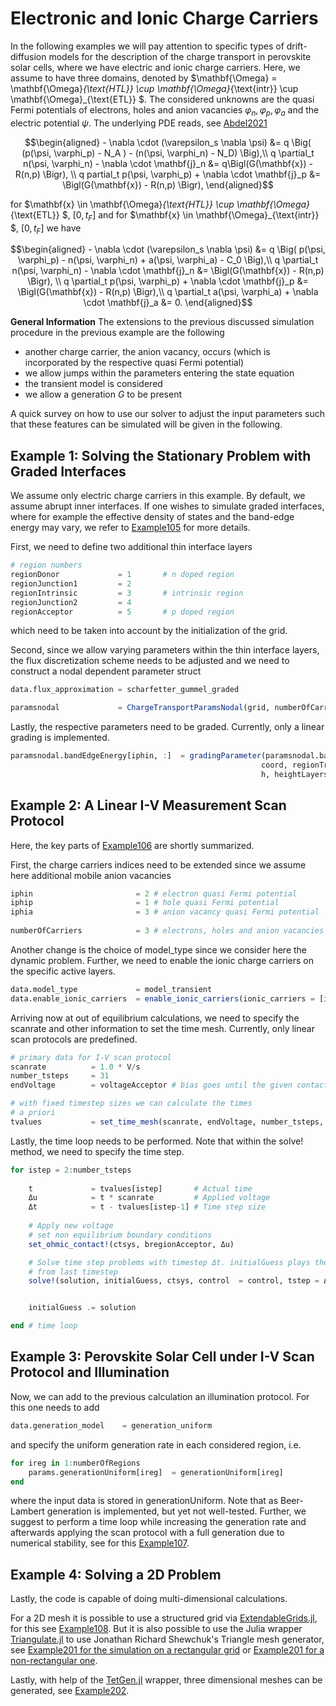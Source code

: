 Electronic and Ionic Charge Carriers
================================
In the following examples we will pay attention to specific types of drift-diffusion models for the description of the charge transport in perovskite solar cells, where we have electric and ionic charge carriers. Here, we assume to have three domains, denoted by 
$\mathbf{\Omega} = \mathbf{\Omega}_{\text{HTL}} \cup \mathbf{\Omega}_{\text{intr}} \cup \mathbf{\Omega}_{\text{ETL}}  $. 
The considered unknowns are the quasi Fermi potentials of electrons, holes and anion vacancies 
$\varphi_n, \varphi_p, \varphi_a$ 
and the electric potential 
$\psi$.
The underlying PDE reads, see [Abdel2021](https://www.sciencedirect.com/science/article/abs/pii/S0013468621009865)
```math
\begin{aligned}
	- \nabla \cdot (\varepsilon_s \nabla \psi) &= q \Big( (p(\psi, \varphi_p) - N_A ) - (n(\psi, \varphi_n) - N_D) \Big),\\
	q \partial_t n(\psi, \varphi_n) - \nabla \cdot \mathbf{j}_n &= q\Bigl(G(\mathbf{x}) - R(n,p) \Bigr), \\
	q partial_t p(\psi, \varphi_p) + \nabla \cdot \mathbf{j}_p &= \Bigl(G(\mathbf{x}) - R(n,p) \Bigr),
\end{aligned}
``` 
for 
$\mathbf{x} \in \mathbf{\Omega}_{\text{HTL}} \cup  \mathbf{\Omega}_{\text{ETL}} $, $[0, t_F]$ and for $\mathbf{x} \in \mathbf{\Omega}_{\text{intr}} $, $[0, t_F]$ we have 
```math
\begin{aligned}
	- \nabla \cdot (\varepsilon_s \nabla \psi) &= q \Big( p(\psi, \varphi_p)  - n(\psi, \varphi_n) + a(\psi, \varphi_a) - C_0 \Big),\\
q \partial_t n(\psi, \varphi_n)	- \nabla \cdot \mathbf{j}_n &= \Bigl(G(\mathbf{x}) - R(n,p) \Bigr), \\
	q \partial_t p(\psi, \varphi_p) + \nabla \cdot \mathbf{j}_p &= \Bigl(G(\mathbf{x}) - R(n,p) \Bigr),\\
	q \partial_t a(\psi, \varphi_a) + \nabla \cdot \mathbf{j}_a &= 0.
\end{aligned}
``` 

**General Information**
The extensions to the previous discussed simulation procedure in the previous example are the following

- another charge carrier, the anion vacancy, occurs (which is incorporated by the respective quasi Fermi potential)
- we allow jumps within the parameters entering the state equation
- the transient model is considered
- we allow a generation $G$ to be present

A quick survey on how to use our solver to adjust the input parameters such that these features can be simulated will be given in the following.

## Example 1: Solving the Stationary Problem with Graded Interfaces
We assume only electric charge carriers in this example. By default, we assume abrupt inner interfaces. If one wishes to simulate graded interfaces, where for example the effective density of states and the band-edge energy may vary, we refer to [Example105](https://github.com/PatricioFarrell/ChargeTransportInSolids.jl/blob/master/examples/Example105_PSC_gradedFlux.jl) for more details.

First, we need to define two additional thin interface layers

```julia
# region numbers
regionDonor             = 1       # n doped region
regionJunction1         = 2
regionIntrinsic         = 3       # intrinsic region
regionJunction2         = 4
regionAcceptor          = 5       # p doped region
```
which need to be taken into account by the initialization of the grid.

Second, since we allow varying parameters within the thin interface layers, the flux discretization scheme needs to be adjusted and we need to construct a nodal dependent parameter struct

```julia
data.flux_approximation = scharfetter_gummel_graded

paramsnodal             = ChargeTransportParamsNodal(grid, numberOfCarriers)
```

Lastly, the respective parameters need to be graded. Currently, only a linear grading is implemented.

```julia
paramsnodal.bandEdgeEnergy[iphin, :]  = gradingParameter(paramsnodal.bandEdgeEnergy[iphin, :],
                                                        coord, regionTransportLayers, regionJunctions,
                                                        h, heightLayers, lengthLayers, EC)
```

## Example 2: A Linear I-V Measurement Scan Protocol
Here, the key parts of [Example106](https://github.com/PatricioFarrell/ChargeTransportInSolids.jl/blob/master/examples/Example106_PSC_withIons_IVMeasurement.jl) are shortly summarized.

First, the charge carriers indices need to be extended since we assume here additional mobile anion vacancies
```julia
iphin                       = 2 # electron quasi Fermi potential
iphip                       = 1 # hole quasi Fermi potential
iphia                       = 3 # anion vacancy quasi Fermi potential
    
numberOfCarriers            = 3 # electrons, holes and anion vacancies
```
Another change is the choice of model_type since we consider here the dynamic problem. Further, we need to enable the ionic charge carriers on the specific active layers.
```julia
data.model_type             = model_transient
data.enable_ionic_carriers  = enable_ionic_carriers(ionic_carriers = [iphia], regions = [regionIntrinsic])
```

Arriving now at out of equilibrium calculations, we need to specify the scanrate and other information to set the time mesh. Currently, only linear scan protocols are predefined.

```julia
# primary data for I-V scan protocol
scanrate          = 1.0 * V/s
number_tsteps     = 31
endVoltage        = voltageAcceptor # bias goes until the given contactVoltage at acceptor boundary

# with fixed timestep sizes we can calculate the times
# a priori
tvalues           = set_time_mesh(scanrate, endVoltage, number_tsteps, type_protocol = linearScanProtocol)
```
Lastly, the time loop needs to be performed. Note that within the solve! method, we need to specify the time step.
```julia    
for istep = 2:number_tsteps
        
    t             = tvalues[istep]       # Actual time
    Δu            = t * scanrate         # Applied voltage 
    Δt            = t - tvalues[istep-1] # Time step size
        
    # Apply new voltage
    # set non equilibrium boundary conditions
    set_ohmic_contact!(ctsys, bregionAcceptor, Δu)

    # Solve time step problems with timestep Δt. initialGuess plays the role of the solution
    # from last timestep
    solve!(solution, initialGuess, ctsys, control  = control, tstep = Δt)


    initialGuess .= solution

end # time loop
```
## Example 3: Perovskite Solar Cell under I-V Scan Protocol and Illumination
Now, we can add to the previous calculation an illumination protocol. For this one needs to add

```julia
data.generation_model    = generation_uniform
```
and specify the uniform generation rate in each considered region, i.e.

```julia
for ireg in 1:numberOfRegions
    params.generationUniform[ireg]  = generationUniform[ireg]
end
```
where the input data is stored in generationUniform. Note that as Beer-Lambert generation is implemented, but yet not well-tested.
Further, we suggest to perform a time loop while increasing the generation rate and afterwards applying the scan protocol with a full generation due to numerical stability, see for this [Example107](https://github.com/PatricioFarrell/ChargeTransportInSolids.jl/blob/master/examples/Example107_PSC_uniform_Generation.jl).

## Example 4: Solving a 2D Problem
Lastly, the code is capable of doing multi-dimensional calculations.

For a 2D mesh it is possible to use a structured grid via [ExtendableGrids.jl](https://github.com/j-fu/ExtendableGrids.jl), for this see [Example108](https://github.com/PatricioFarrell/ChargeTransportInSolids.jl/blob/master/examples/Example108_PSC_2D_tensorGrid.jl).
But it is also possible to use the Julia wrapper [Triangulate.jl](https://github.com/JuliaGeometry/Triangulate.jl) to use Jonathan Richard Shewchuk's Triangle mesh generator, see [Example201 for the simulation on a rectangular grid](https://github.com/PatricioFarrell/ChargeTransportInSolids.jl/blob/master/examples/Example201_PSC_2D_unstructuredGrid.jl) or [Example201 for a non-rectangular one](https://github.com/PatricioFarrell/ChargeTransportInSolids.jl/blob/master/examples/Example201_2D_non_rectangularGrid.jl).

Lastly, with help of the [TetGen.jl](https://github.com/JuliaGeometry/TetGen.jl) wrapper, three dimensional meshes can be generated, see [Example202](https://github.com/PatricioFarrell/ChargeTransportInSolids.jl/blob/master/examples/Example202_3D_grid.jl).
